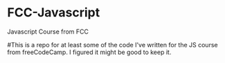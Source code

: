 # FCC-Javascript
Javascript Course from FCC


#This is a repo for at least some of the code I've written for the JS course from freeCodeCamp. I figured it might be good to keep it. 
